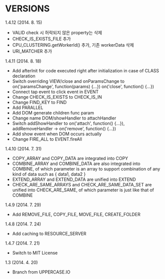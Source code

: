 VERSIONS
========
1.4.12 (2014. 8. 15)
- VALID check 시 허락되지 않은 property는 삭제
- CHECK_IS_EXISTS_FILE 추가
- CPU_CLUSTERING.getWorkerId() 추가, 기존 workerData 삭제
- URI_MATCHER 추가

1.4.11 (2014. 8. 18)
- Add afterInit for code executed right after initialization in case of CLASS declaration
- Switch overriding VIEW/close and onParamsChange to on('paramsChange', function(params) {...}) on('close', function() {...})
- Connect tap event to click event in EVENT
- Change CHECK_IS_EXISTS to CHECK_IS_IN
- Change FIND_KEY to FIND
- Add PARALLEL
- Add DOM generate children func param
- Change name DOM/showHandler to attachHandler
- Switch addShowHandler to on('attach', function() {...}), addRemoveHandler -> on('remove', function() {...})
- Add show event when DOM occurs actually
- Change FIRE_ALL to EVENT.fireAll

1.4.10 (2014. 7. 31)
- COPY_ARRAY and COPY_DATA are integrated into COPY
- COMBINE_ARRAY and COMBINE_DATA are also integrated into COMBINE, of which parameter is an array to support combination of any kind of data such as { data1, data2 }
- EXTEND_ARRAY and EXTEND_DATA are unified into EXTEND
- CHECK_ARE_SAME_ARRAYS and CHECK_ARE_SAME_DATA_SET are unified into CHECK_ARE_SAME, of which parameter is just like that of COMBINE

1.4.9 (2014. 7. 29)
- Add REMOVE_FILE, COPY_FILE, MOVE_FILE, CREATE_FOLDER

1.4.8 (2014. 7. 24)
- Add caching to RESOURCE_SERVER

1.4.7 (2014. 7. 21)
- Switch to MIT License

1.3 (2014. 4. 20)
- Branch from UPPERCASE.IO
